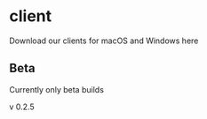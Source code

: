 # client
Download our clients for macOS and Windows here

## Beta
Currently only beta builds

v 0.2.5
